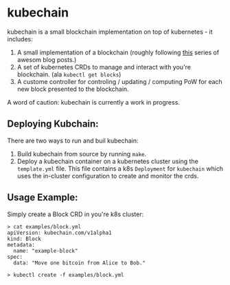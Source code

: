 # kubechain

kubechain is a small blockchain implementation on top of kubernetes - it includes:
1. A small implementation of a blockchain (roughly following [this](https://jeiwan.cc/posts/building-blockchain-in-go-part-2/) series of awesom blog posts.)
2. A set of kubernetes CRDs to manage and interact with you're blockchain. (ala `kubectl get blocks`)
3. A custome controller for controling / updating / computing PoW for each new block presented to the blockchain.

A word of caution: kubechain is currently a work in progress.

## Deploying Kubchain:
There are two ways to run and buil kubechain:
1. Build kubechain from source by running `make`.
2. Deploy a kubechain container on a kubernetes cluster using the `template.yml` file. This file contains a k8s `Deployment` for `kubechain` which uses the in-cluster configuration to create and monitor the crds.

## Usage Example:
Simply create a Block CRD in you're k8s cluster:
```
> cat examples/block.yml
apiVersion: kubechain.com/v1alpha1
kind: Block
metadata:
  name: "example-block"
spec:
  data: "Move one bitcoin from Alice to Bob."

> kubectl create -f examples/block.yml
```



